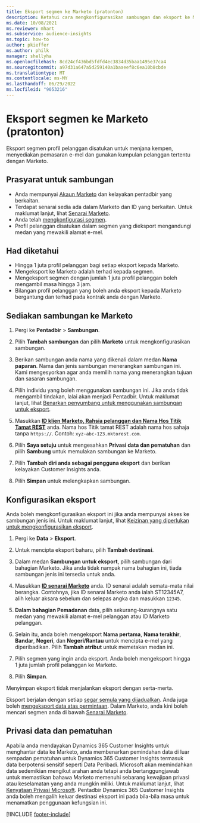 ```yaml
---
title: Eksport segmen ke Marketo (pratonton)
description: Ketahui cara mengkonfigurasikan sambungan dan eksport ke Marketo.
ms.date: 10/08/2021
ms.reviewer: mhart
ms.subservice: audience-insights
ms.topic: how-to
author: pkieffer
ms.author: philk
manager: shellyha
ms.openlocfilehash: 8cd24cf436bd5fdfd4ec3834d35baa1495e37ca4
ms.sourcegitcommit: a97d31a647a5d259140a1baaeef8c6ea10b8cbde
ms.translationtype: MT
ms.contentlocale: ms-MY
ms.lasthandoff: 06/29/2022
ms.locfileid: "9053216"
---
```

# <a name="export-segments-to-marketo-preview"></a>Eksport segmen ke Marketo (pratonton)

Eksport segmen profil pelanggan disatukan untuk menjana kempen, menyediakan pemasaran e-mel dan gunakan kumpulan pelanggan tertentu dengan Marketo.

## <a name="prerequisites-for-connection"></a>Prasyarat untuk sambungan

-   Anda mempunyai [Akaun Marketo](https://login.marketo.com/) dan kelayakan pentadbir yang berkaitan.
-   Terdapat senarai sedia ada dalam Marketo dan ID yang berkaitan. Untuk maklumat lanjut, lihat [Senarai Marketo](https://docs.marketo.com/display/public/DOCS/Understanding+Static+Lists).
-   Anda telah [mengkonfigurasi segmen](segments.md).
-   Profil pelanggan disatukan dalam segmen yang dieksport mengandungi medan yang mewakili alamat e-mel.

## <a name="known-limitations"></a>Had diketahui

- Hingga 1 juta profil pelanggan bagi setiap eksport kepada Marketo.
- Mengeksport ke Marketo adalah terhad kepada segmen.
- Mengeksport segmen dengan jumlah 1 juta profil pelanggan boleh mengambil masa hingga 3 jam. 
- Bilangan profil pelanggan yang boleh anda eksport kepada Marketo bergantung dan terhad pada kontrak anda dengan Marketo.

## <a name="set-up-connection-to-marketo"></a>Sediakan sambungan ke Marketo

1. Pergi ke **Pentadbir** > **Sambungan**.

1. Pilih **Tambah sambungan** dan pilih **Marketo** untuk mengkonfigurasikan sambungan.

1. Berikan sambungan anda nama yang dikenali dalam medan **Nama paparan**. Nama dan jenis sambungan menerangkan sambungan ini. Kami mengesyorkan agar anda memilih nama yang menerangkan tujuan dan sasaran sambungan.

1. Pilih individu yang boleh menggunakan sambungan ini. Jika anda tidak mengambil tindakan, lalai akan menjadi Pentadbir. Untuk maklumat lanjut, lihat [Benarkan penyumbang untuk menggunakan sambungan untuk eksport](connections.md#allow-contributors-to-use-a-connection-for-exports).

1. Masukkan **[ID klien Marketo, Rahsia pelanggan dan Nama Hos Titik Tamat REST](https://developers.marketo.com/rest-api/authentication/)** anda. Nama hos Titik tamat REST adalah nama hos sahaja tanpa `https://`. Contoh: `xyz-abc-123.mktorest.com`. 

1. Pilih **Saya setuju** untuk mengesahkan **Privasi data dan pematuhan** dan pilih **Sambung** untuk memulakan sambungan ke Marketo.

1. Pilih **Tambah diri anda sebagai pengguna eksport** dan berikan kelayakan Customer Insights anda.

1. Pilih **Simpan** untuk melengkapkan sambungan.

## <a name="configure-an-export"></a>Konfigurasikan eksport

Anda boleh mengkonfigurasikan eksport ini jika anda mempunyai akses ke sambungan jenis ini. Untuk maklumat lanjut, lihat [Keizinan yang diperlukan untuk mengkonfigurasikan eksport](export-destinations.md#set-up-a-new-export).

1. Pergi ke **Data** > **Eksport**.

1. Untuk mencipta eksport baharu, pilih **Tambah destinasi**.

1. Dalam medan **Sambungan untuk eksport**, pilih sambungan dari bahagian Marketo. Jika anda tidak nampak nama bahagian ini, tiada sambungan jenis ini tersedia untuk anda.

1. Masukkan **[ID senarai Marketo](https://docs.marketo.com/display/public/DOCS/Understanding+Static+Lists)** anda. ID senarai adalah semata-mata nilai berangka. Contohnya, jika ID senarai Marketo anda ialah ST12345A7, alih keluar aksara sebelum dan selepas angka dan masukkan `12345`. 

1. **Dalam bahagian Pemadanan** data, pilih sekurang-kurangnya satu medan yang mewakili alamat e-mel pelanggan atau ID Marketo pelanggan. 

1. Selain itu, anda boleh mengeksport **Nama pertama**, **Nama terakhir**, **Bandar**, **Negeri**, dan **Negeri/Rantau**  untuk mencipta e-mel yang diperibadikan. Pilih **Tambah atribut** untuk memetakan medan ini.

1. Pilih segmen yang ingin anda eksport. Anda boleh mengeksport hingga 1 juta jumlah profil pelanggan ke Marketo.

1. Pilih **Simpan**.

Menyimpan eksport tidak menjalankan eksport dengan serta-merta.

Eksport berjalan dengan setiap [segar semula yang dijadualkan](system.md#schedule-tab). Anda juga boleh [mengeksport data atas permintaan](export-destinations.md#run-exports-on-demand). Dalam Marketo, anda kini boleh mencari segmen anda di bawah [Senarai Marketo](https://docs.marketo.com/display/public/DOCS/Understanding+Static+Lists).


## <a name="data-privacy-and-compliance"></a>Privasi data dan pematuhan

Apabila anda mendayakan Dynamics 365 Customer Insights untuk menghantar data ke Marketo, anda membenarkan pemindahan data di luar sempadan pematuhan untuk Dynamics 365 Customer Insights termasuk data berpotensi sensitif seperti Data Peribadi. Microsoft akan memindahkan data sedemikian mengikut arahan anda tetapi anda bertanggungjawab untuk memastikan bahawa Marketo memenuhi sebarang kewajipan privasi atau keselamatan yang anda mungkin miliki. Untuk maklumat lanjut, lihat [Kenyataan Privasi Microsoft](https://go.microsoft.com/fwlink/?linkid=396732).
Pentadbir Dynamics 365 Customer Insights anda boleh mengalih keluar destinasi eksport ini pada bila-bila masa untuk menamatkan penggunaan kefungsian ini.


[!INCLUDE [footer-include](includes/footer-banner.md)]
